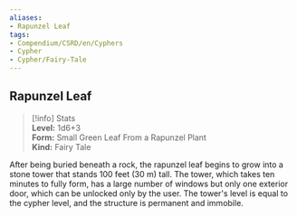 ```yaml
---
aliases:
- Rapunzel Leaf
tags:
- Compendium/CSRD/en/Cyphers
- Cypher
- Cypher/Fairy-Tale
---
```


  
## Rapunzel Leaf  
>[!info] Stats  
> **Level:** 1d6+3  
> **Form:** Small Green Leaf From a Rapunzel Plant  
> **Kind:** Fairy Tale
  
After being buried beneath a rock, the rapunzel leaf begins to grow into a stone tower that stands 100 feet (30 m) tall. The tower, which takes ten minutes to fully form, has a large number of windows but only one exterior door, which can be unlocked only by the user. The tower's level is equal to the cypher level, and the structure is permanent and immobile.